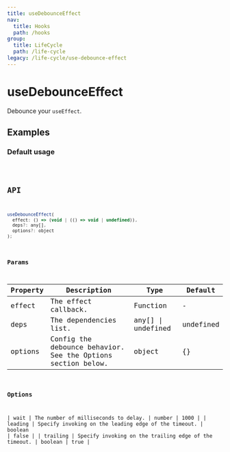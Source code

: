 ```yaml
---
title: useDebounceEffect
nav:
  title: Hooks
  path: /hooks
group:
  title: LifeCycle
  path: /life-cycle
legacy: /life-cycle/use-debounce-effect
---
```


# useDebounceEffect

Debounce your `useEffect`.

## Examples

### Default usage

<code src="./demo/demo1.tsx" />

## API

```javascript
useDebounceEffect(
  effect: () => (void | (() => void | undefined)),
  deps?: any[],
  options?: object
);
```

### Params

| Property | Description                                                                  | Type                    | Default |
|----------|------------------------------------------------------------------------------|-------------------------|---------|
| effect       |  The effect callback.                                              | Function | -       |
| deps | The dependencies list. | any[] \| undefined | undefined |
| options  | Config the debounce behavior. See the Options section below.                                                    | object                  | {}    |

### Options

| wait | The number of milliseconds to delay. | number | 1000 |
| leading | Specify invoking on the leading edge of the timeout. | boolean | false |
| trailing | Specify invoking on the trailing edge of the timeout. | boolean | true |
